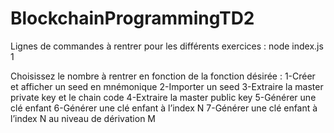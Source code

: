 # BlockchainProgrammingTD2

Lignes de commandes à rentrer pour les différents exercices : 
node index.js 1

Choisissez le nombre à rentrer en fonction de la fonction désirée : 
1-Créer et afficher un seed en mnémonique
2-Importer un seed
3-Extraire la master private key et le chain code
4-Extraire la master public key
5-Générer une clé enfant
6-Générer une clé enfant à l’index N
7-Générer une clé enfant à l’index N au niveau de dérivation M
